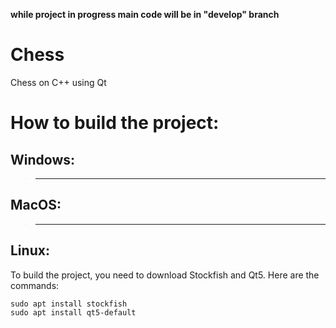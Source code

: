 **while project in progress main code will be in "develop" branch**
# Chess

Chess on C++ using Qt

# How to build the project:
## Windows:
> ---
## MacOS:
> ---
## Linux:
To build the project, you need to download Stockfish and Qt5. Here are the commands:
```
sudo apt install stockfish
sudo apt install qt5-default
```
